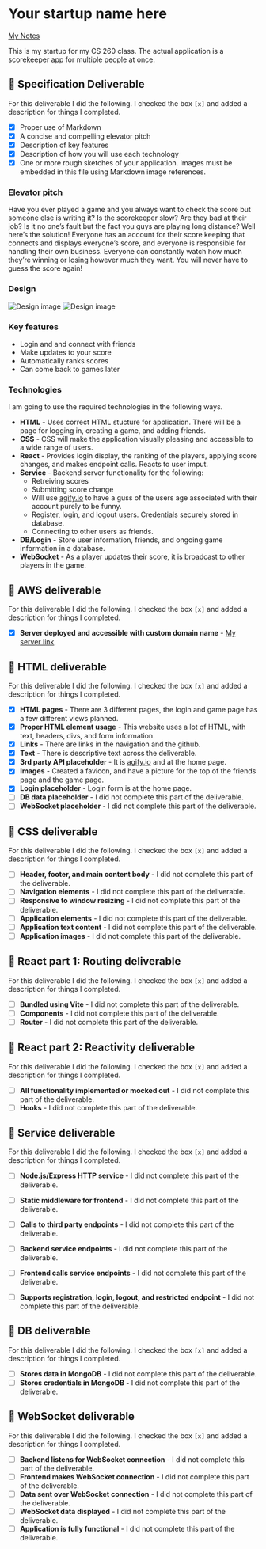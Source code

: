 # Your startup name here

[My Notes](notes.md)

This is my startup for my CS 260 class. The actual application is a scorekeeper app for multiple people at once.

## 🚀 Specification Deliverable

For this deliverable I did the following. I checked the box `[x]` and added a description for things I completed.

- [x] Proper use of Markdown
- [x] A concise and compelling elevator pitch
- [x] Description of key features
- [x] Description of how you will use each technology
- [x] One or more rough sketches of your application. Images must be embedded in this file using Markdown image references.

### Elevator pitch

Have you ever played a game and you always want to check the score but someone else is writing it? Is the scorekeeper slow? Are they bad at their job? Is it no one’s fault but the fact you guys are playing long distance? Well here’s the solution! Everyone has an account for their score keeping that connects and displays everyone’s score, and everyone is responsible for handling their own business. Everyone can constantly watch how much they’re winning or losing however much they want. You will never have to guess the score again!

### Design

![Design image](images/pitchDesign1.png)
![Design image](images/pitchDesign2.png)

### Key features

- Login and and connect with friends
- Make updates to your score
- Automatically ranks scores
- Can come back to games later

### Technologies

I am going to use the required technologies in the following ways.

- **HTML** - Uses correct HTML stucture for application. There will be a page for logging in, creating a game, and adding friends.
- **CSS** - CSS will make the application visually pleasing and accessible to a wide range of users.
- **React** - Provides login display, the ranking of the players, applying score changes, and makes endpoint calls. Reacts to user imput.
- **Service** - Backend server functionality for the following:
    - Retreiving scores
    - Submitting score change
    - Will use [agify.io](https://agify.io/) to have a guss of the users age associated with their account purely to be funny.
    - Register, login, and logout users. Credentials securely stored in database.
    - Connecting to other users as friends.
- **DB/Login** - Store user information, friends, and ongoing game information in a database.
- **WebSocket** - As a player updates their score, it is broadcast to other players in the game.

## 🚀 AWS deliverable

For this deliverable I did the following. I checked the box `[x]` and added a description for things I completed.

- [x] **Server deployed and accessible with custom domain name** - [My server link](https://scorekeep.click).

## 🚀 HTML deliverable

For this deliverable I did the following. I checked the box `[x]` and added a description for things I completed.

- [x] **HTML pages** - There are 3 different pages, the login and game page has a few different views planned.
- [x] **Proper HTML element usage** - This website uses a lot of HTML, with text, headers, divs, and form information.
- [x] **Links** - There are links in the navigation and the github.
- [x] **Text** - There is descriptive text across the deliverable.
- [x] **3rd party API placeholder** - It is [agify.io](https://agify.io/) and at the home page.
- [x] **Images** - Created a favicon, and have a picture for the top of the friends page and the game page.
- [x] **Login placeholder** - Login form is at the home page.
- [ ] **DB data placeholder** - I did not complete this part of the deliverable.
- [ ] **WebSocket placeholder** - I did not complete this part of the deliverable.

## 🚀 CSS deliverable

For this deliverable I did the following. I checked the box `[x]` and added a description for things I completed.

- [ ] **Header, footer, and main content body** - I did not complete this part of the deliverable.
- [ ] **Navigation elements** - I did not complete this part of the deliverable.
- [ ] **Responsive to window resizing** - I did not complete this part of the deliverable.
- [ ] **Application elements** - I did not complete this part of the deliverable.
- [ ] **Application text content** - I did not complete this part of the deliverable.
- [ ] **Application images** - I did not complete this part of the deliverable.

## 🚀 React part 1: Routing deliverable

For this deliverable I did the following. I checked the box `[x]` and added a description for things I completed.

- [ ] **Bundled using Vite** - I did not complete this part of the deliverable.
- [ ] **Components** - I did not complete this part of the deliverable.
- [ ] **Router** - I did not complete this part of the deliverable.

## 🚀 React part 2: Reactivity deliverable

For this deliverable I did the following. I checked the box `[x]` and added a description for things I completed.

- [ ] **All functionality implemented or mocked out** - I did not complete this part of the deliverable.
- [ ] **Hooks** - I did not complete this part of the deliverable.

## 🚀 Service deliverable

For this deliverable I did the following. I checked the box `[x]` and added a description for things I completed.

- [ ] **Node.js/Express HTTP service** - I did not complete this part of the deliverable.
- [ ] **Static middleware for frontend** - I did not complete this part of the deliverable.
- [ ] **Calls to third party endpoints** - I did not complete this part of the deliverable.
- [ ] **Backend service endpoints** - I did not complete this part of the deliverable.
- [ ] **Frontend calls service endpoints** - I did not complete this part of the deliverable.
- [ ] **Supports registration, login, logout, and restricted endpoint** - I did not complete this part of the deliverable.


## 🚀 DB deliverable

For this deliverable I did the following. I checked the box `[x]` and added a description for things I completed.

- [ ] **Stores data in MongoDB** - I did not complete this part of the deliverable.
- [ ] **Stores credentials in MongoDB** - I did not complete this part of the deliverable.

## 🚀 WebSocket deliverable

For this deliverable I did the following. I checked the box `[x]` and added a description for things I completed.

- [ ] **Backend listens for WebSocket connection** - I did not complete this part of the deliverable.
- [ ] **Frontend makes WebSocket connection** - I did not complete this part of the deliverable.
- [ ] **Data sent over WebSocket connection** - I did not complete this part of the deliverable.
- [ ] **WebSocket data displayed** - I did not complete this part of the deliverable.
- [ ] **Application is fully functional** - I did not complete this part of the deliverable.
